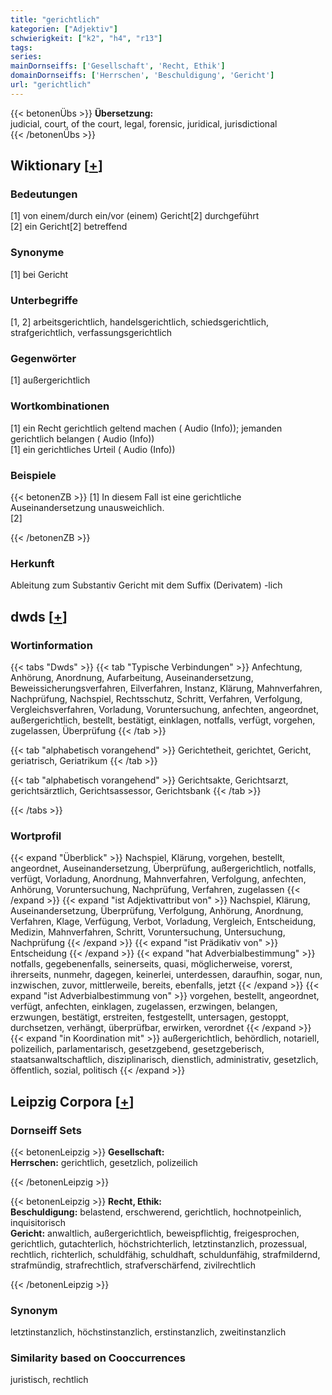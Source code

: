 ```yaml
---
title: "gerichtlich"
kategorien: ["Adjektiv"]
schwierigkeit: ["k2", "h4", "r13"]
tags:
series:
mainDornseiffs: ['Gesellschaft', 'Recht, Ethik']
domainDornseiffs: ['Herrschen', 'Beschuldigung', 'Gericht']
url: "gerichtlich"
---
```


{{< betonenÜbs >}}
**Übersetzung:**  
judicial, court, of the court, legal, forensic, juridical, jurisdictional  
{{< /betonenÜbs >}}

## Wiktionary [[+](https://de.wiktionary.org/wiki/gerichtlich)]

### Bedeutungen
[1] von einem/durch ein/vor (einem) Gericht[2] durchgeführt  
[2] ein Gericht[2] betreffend  

### Synonyme
[1] bei Gericht  

### Unterbegriffe
[1, 2] arbeitsgerichtlich, handelsgerichtlich, schiedsgerichtlich, strafgerichtlich, verfassungsgerichtlich  

### Gegenwörter
[1] außergerichtlich  

### Wortkombinationen
[1] ein Recht gerichtlich geltend machen ( Audio (Info)); jemanden gerichtlich belangen ( Audio (Info))  
[1] ein gerichtliches Urteil ( Audio (Info))  

### Beispiele
{{< betonenZB >}}
[1] In diesem Fall ist eine gerichtliche Auseinandersetzung unausweichlich.  
[2]  

{{< /betonenZB >}}
### Herkunft
Ableitung zum Substantiv Gericht mit dem Suffix (Derivatem) -lich  



## dwds [[+](https://www.dwds.de/wb/gerichtlich)]

### Wortinformation
{{< tabs "Dwds" >}}
{{< tab "Typische Verbindungen" >}}
Anfechtung, Anhörung, Anordnung, Aufarbeitung, Auseinandersetzung, Beweissicherungsverfahren, Eilverfahren, Instanz, Klärung, Mahnverfahren, Nachprüfung, Nachspiel, Rechtsschutz, Schritt, Verfahren, Verfolgung, Vergleichsverfahren, Vorladung, Voruntersuchung, anfechten, angeordnet, außergerichtlich, bestellt, bestätigt, einklagen, notfalls, verfügt, vorgehen, zugelassen, Überprüfung
{{< /tab >}}

{{< tab "alphabetisch vorangehend" >}}
Gerichtetheit, gerichtet, Gericht, geriatrisch, Geriatrikum
{{< /tab >}}

{{< tab "alphabetisch vorangehend" >}}
Gerichtsakte, Gerichtsarzt, gerichtsärztlich, Gerichtsassessor, Gerichtsbank
{{< /tab >}}

{{< /tabs >}}

### Wortprofil
{{< expand "Überblick" >}} Nachspiel, Klärung, vorgehen, bestellt, angeordnet, Auseinandersetzung, Überprüfung, außergerichtlich, notfalls, verfügt, Vorladung, Anordnung, Mahnverfahren, Verfolgung, anfechten, Anhörung, Voruntersuchung, Nachprüfung, Verfahren, zugelassen {{< /expand >}}
{{< expand "ist Adjektivattribut von" >}} Nachspiel, Klärung, Auseinandersetzung, Überprüfung, Verfolgung, Anhörung, Anordnung, Verfahren, Klage, Verfügung, Verbot, Vorladung, Vergleich, Entscheidung, Medizin, Mahnverfahren, Schritt, Voruntersuchung, Untersuchung, Nachprüfung {{< /expand >}}
{{< expand "ist Prädikativ von" >}} Entscheidung {{< /expand >}}
{{< expand "hat Adverbialbestimmung" >}} notfalls, gegebenenfalls, seinerseits, quasi, möglicherweise, vorerst, ihrerseits, nunmehr, dagegen, keinerlei, unterdessen, daraufhin, sogar, nun, inzwischen, zuvor, mittlerweile, bereits, ebenfalls, jetzt {{< /expand >}}
{{< expand "ist Adverbialbestimmung von" >}} vorgehen, bestellt, angeordnet, verfügt, anfechten, einklagen, zugelassen, erzwingen, belangen, erzwungen, bestätigt, erstreiten, festgestellt, untersagen, gestoppt, durchsetzen, verhängt, überprüfbar, erwirken, verordnet {{< /expand >}}
{{< expand "in Koordination mit" >}} außergerichtlich, behördlich, notariell, polizeilich, parlamentarisch, gesetzgebend, gesetzgeberisch, staatsanwaltschaftlich, disziplinarisch, dienstlich, administrativ, gesetzlich, öffentlich, sozial, politisch {{< /expand >}}

## Leipzig Corpora [[+](https://corpora.uni-leipzig.de/en/res?word=gerichtlich&corpusId=deu_newscrawl-public_2018)]

### Dornseiff Sets
{{< betonenLeipzig >}}
**Gesellschaft:**  
**Herrschen:** gerichtlich, gesetzlich, polizeilich  

{{< /betonenLeipzig >}}


{{< betonenLeipzig >}}
**Recht, Ethik:**  
**Beschuldigung:** belastend, erschwerend, gerichtlich, hochnotpeinlich, inquisitorisch  
**Gericht:** anwaltlich, außergerichtlich, beweispflichtig, freigesprochen, gerichtlich, gutachterlich, höchstrichterlich, letztinstanzlich, prozessual, rechtlich, richterlich, schuldfähig, schuldhaft, schuldunfähig, strafmildernd, strafmündig, strafrechtlich, strafverschärfend, zivilrechtlich  

{{< /betonenLeipzig >}}

### Synonym
letztinstanzlich, höchstinstanzlich, erstinstanzlich, zweitinstanzlich


### Similarity based on Cooccurrences
juristisch, rechtlich

